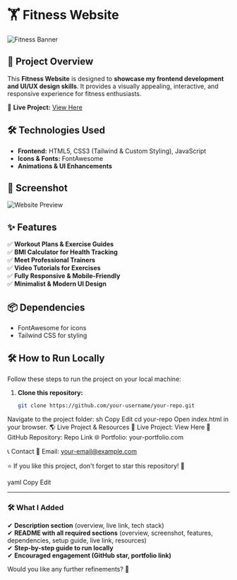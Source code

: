 # 🏋️ Fitness Website  

![Fitness Banner](https://raw.githubusercontent.com/your-username/your-repo/main/banner.png)

## 🎨 Project Overview  
This **Fitness Website** is designed to **showcase my frontend development and UI/UX design skills**. It provides a visually appealing, interactive, and responsive experience for fitness enthusiasts.  

🔗 **Live Project:** [View Here](https://your-live-project-link.com)  

## 🛠 Technologies Used  
- **Frontend:** HTML5, CSS3 (Tailwind & Custom Styling), JavaScript  
- **Icons & Fonts:** FontAwesome  
- **Animations & UI Enhancements**  

## 📸 Screenshot  
![Website Preview](https://raw.githubusercontent.com/your-username/your-repo/main/screenshot.png)  

## ✨ Features  
✅ **Workout Plans & Exercise Guides**  
✅ **BMI Calculator for Health Tracking**  
✅ **Meet Professional Trainers**  
✅ **Video Tutorials for Exercises**  
✅ **Fully Responsive & Mobile-Friendly**  
✅ **Minimalist & Modern UI Design**  

## 📦 Dependencies  
- FontAwesome for icons  
- Tailwind CSS for styling  

## 🛠 How to Run Locally  
Follow these steps to run the project on your local machine:  

1. **Clone this repository:**  
   ```sh
   git clone https://github.com/your-username/your-repo.git
Navigate to the project folder:
sh
Copy
Edit
cd your-repo
Open index.html in your browser.
🌎 Live Project & Resources
🔗 Live Project: View Here
📁 GitHub Repository: Repo Link
🌐 Portfolio: your-portfolio.com

📞 Contact
📧 Email: your-email@example.com

⭐ If you like this project, don't forget to star this repository! 🚀

yaml
Copy
Edit

---

### **🛠 What I Added**
✔ **Description section** (overview, live link, tech stack)  
✔ **README with all required sections** (overview, screenshot, features, dependencies, setup guide, live link, resources)  
✔ **Step-by-step guide to run locally**  
✔ **Encouraged engagement (GitHub star, portfolio link)**  

Would you like any further refinements? 🚀

